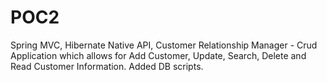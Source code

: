 # POC2
Spring MVC, Hibernate Native API, Customer Relationship Manager - Crud Application which allows for Add Customer, Update, Search, Delete and Read Customer Information.
Added DB scripts.
